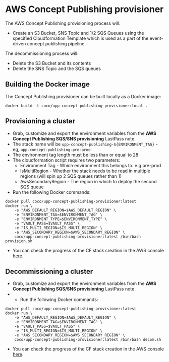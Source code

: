 # AWS Concept Publishing provisioner

The AWS Concept Publishing provisioning process will:

* Create an S3 Bucket, SNS Topic and 1/2 SQS Queues using the specified Cloudformation Template which is used as a part of the event-driven concept publishing pipeline.

The decommissioning process will:

* Delete the S3 Bucket and its contents
* Delete the SNS Topic and the SQS queues


## Building the Docker image
The Concept Publishing provisioner can be built locally as a Docker image:

`docker build -t coco/upp-concept-publishing-provisioner:local .`

## Provisioning a cluster
- Grab, customize and export the environment variables from the **AWS Concept Publishing SQS/SNS provisioning** LastPass note.
- The stack name will be `upp-concept-publishing-${ENVIRONMENT_TAG}` - eg, `upp-concept-publishing-pre-prod`
- The environment tag length must be less than or equal to 28
- The cloudformation script requires two parameters: 
  * Environment Tag - Which environment this belongs to. e.g pre-prod
  * IsMultiRegion - Whether the stack needs to be read in multiple regions (will spin up 2 SQS queues rather than 1)
  * AwsSecondaryRegion - The region in which to deploy the second SQS queue
- Run the following Docker commands:
```
docker pull coco/upp-concept-publishing-provisioner:latest
docker run \
    -e "AWS_DEFAULT_REGION=$AWS_DEFAULT_REGION" \
    -e "ENVIRONMENT_TAG=$ENVIRONMENT_TAG" \
    -e "ENVIRONMENT_TYPE=$ENVIRONMENT_TYPE" \
    -e "VAULT_PASS=$VAULT_PASS" \
    -e "IS_MULTI_REGION=$IS_MULTI_REGION" \
    -e "AWS_SECONDARY_REGION=$AWS_SECONDARY_REGION" \
    coco/upp-concept-publishing-provisioner:latest /bin/bash provision.sh
```

- You can check the progress of the CF stack creation in the AWS console [here](https://eu-west-1.console.aws.amazon.com/cloudformation/home?region=eu-west-1#/stacks).

## Decommissioning a cluster
- Grab, customize and export the environment variables from the **AWS Concept Publishing SQS/SNS provisioning** LastPass note.
- - Run the following Docker commands:
```
docker pull coco/upp-concept-publishing-provisioner:latest
docker run \
    -e "AWS_DEFAULT_REGION=$AWS_DEFAULT_REGION" \
    -e "ENVIRONMENT_TAG=$ENVIRONMENT_TAG" \
    -e "VAULT_PASS=$VAULT_PASS" \
    -e "IS_MULTI_REGION=$IS_MULTI_REGION" \
    -e "AWS_SECONDARY_REGION=$AWS_SECONDARY_REGION" \
    coco/upp-concept-publishing-provisioner:latest /bin/bash decom.sh
```

- You can check the progress of the CF stack creation in the AWS console [here](https://eu-west-1.console.aws.amazon.com/cloudformation/home?region=eu-west-1#/stacks).